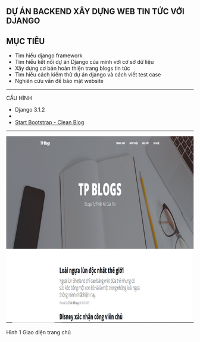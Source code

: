DỰ ÁN BACKEND XÂY DỰNG WEB TIN TỨC VỚI DJANGO
---
MỤC TIÊU
---
  - Tìm hiểu django framework
  - Tìm hiểu kết nối dự án Django của mình với cơ sở dữ liệu
  - Xây dựng cơ bản hoàn thiện trang blogs tin tức
  - Tìm hiểu cách kiểm thử dự án django và cách viết test case
  - Nghiên cứu vấn đề bảo mật website

----------------------------------------------------------------
CẤU HÌNH 
  - Django 3.1.2
  - 
  - [Start Bootstrap - Clean Blog](https://startbootstrap.com/theme/clean-blog/)

----------------------------------------------------------------
<img   src="https://github.com/Phung82/WebNews/blob/master/img/001-home.PNG" width="900" height="500"/>
<p>Hình 1 Giao diện trang chủ</p>

